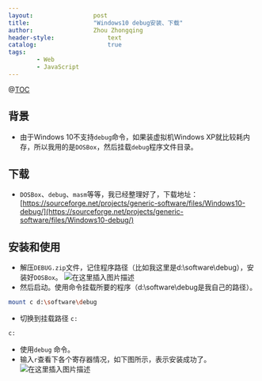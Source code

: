 ```yaml
---
layout:					post
title:					"Windows10 debug安装、下载"
author:					Zhou Zhongqing
header-style:				text
catalog:					true
tags:
		- Web
		- JavaScript
---
```

@[TOC](目录)
## 背景
- 由于Windows 10不支持`debug`命令，如果装虚拟机Windows XP就比较耗内存，所以我用的是`DOSBox`，然后挂载`debug`程序文件目录。
## 下载
-  `DOSBox`、`debug`、`masm`等等，我已经整理好了，下载地址：[https://sourceforge.net/projects/generic-software/files/Windows10-debug/](https://sourceforge.net/projects/generic-software/files/Windows10-debug/)
## 安装和使用
- 解压`DEBUG.zip`文件，记住程序路径（比如我这里是d:\software\debug），安装好`DOSBox`。
![在这里插入图片描述](https://i-blog.csdnimg.cn/blog_migrate/98e5239fe90e4d212a8281a5c3789c45.png)
- 然后启动。使用命令挂载所要的程序（d:\software\debug是我自己的路径）。

```bash
mount c d:\software\debug
```
- 切换到挂载路径 `c:`

```bash
c:
```
- 使用`debug` 命令。
- 输入`r`查看下各个寄存器情况，如下图所示，表示安装成功了。
![在这里插入图片描述](https://i-blog.csdnimg.cn/blog_migrate/63b0a62cfe5e33a00986709920bfcf6b.png)
